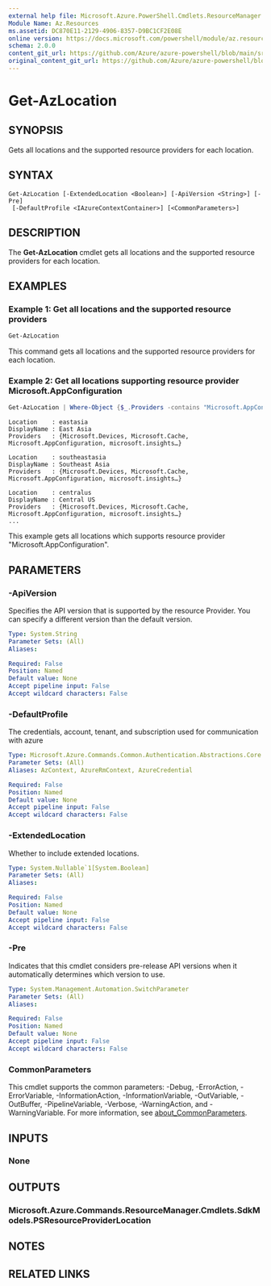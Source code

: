 ```yaml
---
external help file: Microsoft.Azure.PowerShell.Cmdlets.ResourceManager.dll-Help.xml
Module Name: Az.Resources
ms.assetid: DC870E11-2129-4906-8357-D9BC1CF2E08E
online version: https://docs.microsoft.com/powershell/module/az.resources/get-azlocation
schema: 2.0.0
content_git_url: https://github.com/Azure/azure-powershell/blob/main/src/Resources/Resources/help/Get-AzLocation.md
original_content_git_url: https://github.com/Azure/azure-powershell/blob/main/src/Resources/Resources/help/Get-AzLocation.md
---
```


# Get-AzLocation

## SYNOPSIS
Gets all locations and the supported resource providers for each location.

## SYNTAX

```
Get-AzLocation [-ExtendedLocation <Boolean>] [-ApiVersion <String>] [-Pre]
 [-DefaultProfile <IAzureContextContainer>] [<CommonParameters>]
```

## DESCRIPTION
The **Get-AzLocation** cmdlet gets all locations and the supported resource providers for each location.

## EXAMPLES

### Example 1: Get all locations and the supported resource providers
```powershell
Get-AzLocation
```

This command gets all locations and the supported resource providers for each location.

### Example 2: Get all locations supporting resource provider Microsoft.AppConfiguration
```powershell
Get-AzLocation | Where-Object {$_.Providers -contains "Microsoft.AppConfiguration"}
```

```output
Location    : eastasia
DisplayName : East Asia
Providers   : {Microsoft.Devices, Microsoft.Cache, Microsoft.AppConfiguration, microsoft.insights…}

Location    : southeastasia
DisplayName : Southeast Asia
Providers   : {Microsoft.Devices, Microsoft.Cache, Microsoft.AppConfiguration, microsoft.insights…}

Location    : centralus
DisplayName : Central US
Providers   : {Microsoft.Devices, Microsoft.Cache, Microsoft.AppConfiguration, microsoft.insights…}
...
```

This example gets all locations which supports resource provider "Microsoft.AppConfiguration".

## PARAMETERS

### -ApiVersion
Specifies the API version that is supported by the resource Provider.
You can specify a different version than the default version.

```yaml
Type: System.String
Parameter Sets: (All)
Aliases:

Required: False
Position: Named
Default value: None
Accept pipeline input: False
Accept wildcard characters: False
```

### -DefaultProfile
The credentials, account, tenant, and subscription used for communication with azure

```yaml
Type: Microsoft.Azure.Commands.Common.Authentication.Abstractions.Core.IAzureContextContainer
Parameter Sets: (All)
Aliases: AzContext, AzureRmContext, AzureCredential

Required: False
Position: Named
Default value: None
Accept pipeline input: False
Accept wildcard characters: False
```

### -ExtendedLocation
Whether to include extended locations.

```yaml
Type: System.Nullable`1[System.Boolean]
Parameter Sets: (All)
Aliases:

Required: False
Position: Named
Default value: None
Accept pipeline input: False
Accept wildcard characters: False
```

### -Pre
Indicates that this cmdlet considers pre-release API versions when it automatically determines which version to use.

```yaml
Type: System.Management.Automation.SwitchParameter
Parameter Sets: (All)
Aliases:

Required: False
Position: Named
Default value: None
Accept pipeline input: False
Accept wildcard characters: False
```

### CommonParameters
This cmdlet supports the common parameters: -Debug, -ErrorAction, -ErrorVariable, -InformationAction, -InformationVariable, -OutVariable, -OutBuffer, -PipelineVariable, -Verbose, -WarningAction, and -WarningVariable. For more information, see [about_CommonParameters](http://go.microsoft.com/fwlink/?LinkID=113216).

## INPUTS

### None

## OUTPUTS

### Microsoft.Azure.Commands.ResourceManager.Cmdlets.SdkModels.PSResourceProviderLocation

## NOTES

## RELATED LINKS
